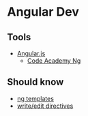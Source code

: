 Angular Dev
======

## Tools
* [Angular.js](https://angularjs.org)
  * [Code Academy Ng](https://www.codecademy.com/courses/learn-angularjs)


## Should know
* [ng templates]()
* [write/edit directives]()

